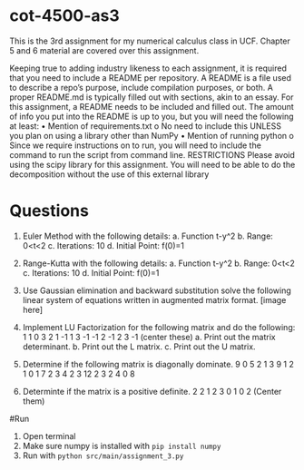 # cot-4500-as3
This is the 3rd assignment for my numerical calculus class in UCF.
Chapter 5 and 6 material are covered over this assignment.

Keeping true to adding industry likeness to each assignment, it is required that you need to
include a README per repository. A README is a file used to describe a repo’s purpose, include
compilation purposes, or both. A proper README.md is typically filled out with sections, akin to
an essay.
For this assignment, a README needs to be included and filled out. The amount of info you put
into the README is up to you, but you will need the following at least:
• Mention of requirements.txt
o No need to include this UNLESS you plan on using a library other than NumPy
• Mention of running python
o Since we require instructions on to run, you will need to include the command to
run the script from command line.
RESTRICTIONS
Please avoid using the scipy library for this assignment. You will need to be able to do the
decomposition without the use of this external library

# Questions
1. Euler Method with the following details:
   a. Function t-y^2
   b. Range: 0<t<2
   c. Iterations: 10
   d. Initial Point: f(0)=1

2. Range-Kutta with the following details:
   a. Function t-y^2
   b. Range: 0<t<2
   c. Iterations: 10
   d. Initial Point: f(0)=1

3. Use Gaussian elimination and backward substitution solve the following linear system of equations written in augmented matrix format.
   [image here]
   
4. Implement LU Factorization for the following matrix and do the following:
1  1  0  3
2  1  -1  1
3  -1  -1  2
-1  2  3  -1
(center these)
   a. Print out the matrix determinant.
   b. Print out the L matrix.
   c. Print out the U matrix.

5. Determine if the following matrix is diagonally dominate.
9  0  5  2  1
3  9  1  2  1
0  1  7  2  3
4  2  3  12  2
3  2  4  0  8
   
6. Determinte if the matrix is a positive definite.
2 2 1
2 3 0
1 0 2
(Center them)

#Run
1. Open terminal
2. Make sure numpy is installed with `pip install numpy`
3. Run with `python src/main/assignment_3.py`
